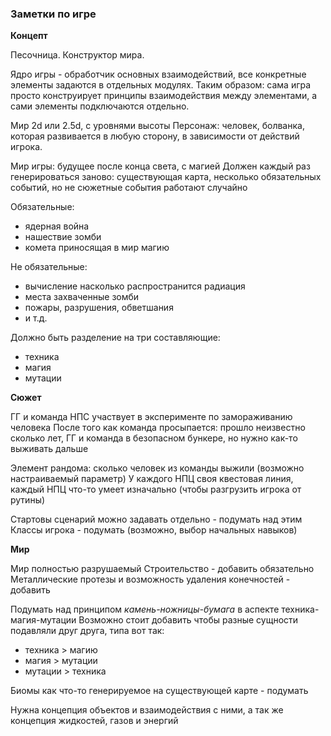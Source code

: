 ### Заметки по игре

**Концепт**

Песочница.
Конструктор мира.

Ядро игры - обработчик основных взаимодействий, все конкретные элементы задаются в отдельных модулях.
Таким образом: сама игра просто конструирует принципы взаимодействия между элементами, а сами элементы подключаются отдельно.

Мир 2d или 2.5d, с уровнями высоты
Персонаж: человек, болванка, которая развивается в любую сторону, в зависимости от действий игрока.

Мир игры: будущее после конца света, с магией
Должен каждый раз генерироваться заново:
существующая карта, несколько обязательных событий, но не сюжетные события работают случайно

Обязательные:
* ядерная война
* нашествие зомби
* комета приносящая в мир магию

Не обязательные:
* вычисление насколько распространится радиация
* места захваченные зомби
* пожары, разрушения, обветшания
* и т.д.

Должно быть разделение на три составляющие:
- техника
- магия
- мутации


**Сюжет**

ГГ и команда НПС участвует в эксперименте по замораживанию человека
После того как команда просыпается: прошло неизвестно сколько лет, ГГ и команда в безопасном бункере, но нужно как-то выживать дальше

Элемент рандома: сколько человек из команды выжили (возможно настраиваемый параметр)
У каждого НПЦ своя квестовая линия, каждый НПЦ что-то умеет изначально (чтобы разгрузить игрока от рутины)

Стартовы сценарий можно задавать отдельно - подумать над этим
Классы игрока - подумать (возможно, выбор начальных навыков)

**Мир**

Мир полностью разрушаемый
Строительство - добавить обязательно
Металлические протезы и возможность удаления конечностей - добавить

Подумать над принципом _камень-ножницы-бумага_ в аспекте техника-магия-мутации
Возможно стоит добавить чтобы разные сущности подавляли друг друга, типа вот так:
* техника > магию
* магия > мутации
* мутации > техника

Биомы как что-то генерируемое на существующей карте - подумать

Нужна концепция объектов и взаимодействия с ними,
а так же концепция жидкостей, газов и энергий

